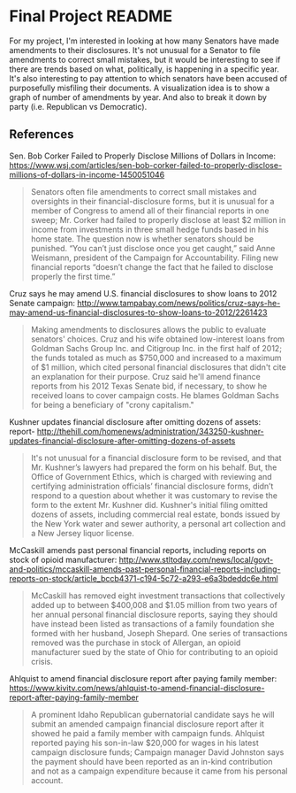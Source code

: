 # Final Project README

For my project, I'm interested in looking at how many Senators have made amendments to their disclosures. It's not unusual for a Senator to file amendments to correct small mistakes, but it would be interesting to see if there are trends based on what, politically, is happening in a specific year. It's also interesting to pay attention to which senators have been accused of purposefully misfiling their documents. A visualization idea is to show a graph of number of amendments by year. And also to break it down by party (i.e. Republican vs Democratic).

## References

Sen. Bob Corker Failed to Properly Disclose Millions of Dollars in Income: https://www.wsj.com/articles/sen-bob-corker-failed-to-properly-disclose-millions-of-dollars-in-income-1450051046

> Senators often file amendments to correct small mistakes and oversights in their financial-disclosure forms, but it is unusual for a member of Congress to amend all of their financial reports in one sweep; Mr. Corker had failed to properly disclose at least $2 million in income from investments in three small hedge funds based in his home state. The question now is whether senators should be punished. “You can’t just disclose once you get caught,” said Anne Weismann, president of the Campaign for Accountability. Filing new financial reports “doesn’t change the fact that he failed to disclose properly the first time.”

Cruz says he may amend U.S. financial disclosures to show loans to 2012 Senate campaign: http://www.tampabay.com/news/politics/cruz-says-he-may-amend-us-financial-disclosures-to-show-loans-to-2012/2261423

> Making amendments to disclosures allows the public to evaluate senators' choices. Cruz and his wife obtained low-interest loans from Goldman Sachs Group Inc. and Citigroup Inc. in the first half of 2012; the funds totaled as much as $750,000 and increased to a maximum of $1 million, which cited personal financial disclosures that didn't cite an explanation for their purpose. Cruz said he'll amend finance reports from his 2012 Texas Senate bid, if necessary, to show he received loans to cover campaign costs. He blames Goldman Sachs for being a beneficiary of "crony capitalism."

Kushner updates financial disclosure after omitting dozens of assets: report- http://thehill.com/homenews/administration/343250-kushner-updates-financial-disclosure-after-omitting-dozens-of-assets

> It's not unusual for a financial disclosure form to be revised, and that Mr. Kushner’s lawyers had prepared the form on his behalf. But, the Office of Government Ethics, which is charged with reviewing and certifying administration officials’ financial disclosure forms, didn’t respond to a question about whether it was customary to revise the form to the extent Mr. Kushner did. Kushner's initial filing omitted dozens of assets, including commercial real estate, bonds issued by the New York water and sewer authority, a personal art collection and a New Jersey liquor license.

McCaskill amends past personal financial reports, including reports on stock of opioid manufacturer: http://www.stltoday.com/news/local/govt-and-politics/mccaskill-amends-past-personal-financial-reports-including-reports-on-stock/article_bccb4371-c194-5c72-a293-e6a3bdeddc6e.html

> McCaskill has removed eight investment transactions that collectively added up to between $400,008 and $1.05 million from two years of her annual personal financial disclosure reports, saying they should have instead been listed as transactions of a family foundation she formed with her husband, Joseph Shepard. One series of transactions removed was the purchase in stock of Allergan, an opioid manufacturer sued by the state of Ohio for contributing to an opioid crisis.

Ahlquist to amend financial disclosure report after paying family member: https://www.kivitv.com/news/ahlquist-to-amend-financial-disclosure-report-after-paying-family-member

> A prominent Idaho Republican gubernatorial candidate says he will submit an amended campaign financial disclosure report after it showed he paid a family member with campaign funds. Ahlquist reported paying his son-in-law $20,000 for wages in his latest campaign disclosure funds; Campaign manager David Johnston says the payment should have been reported as an in-kind contribution and not as a campaign expenditure because it came from his personal account.


